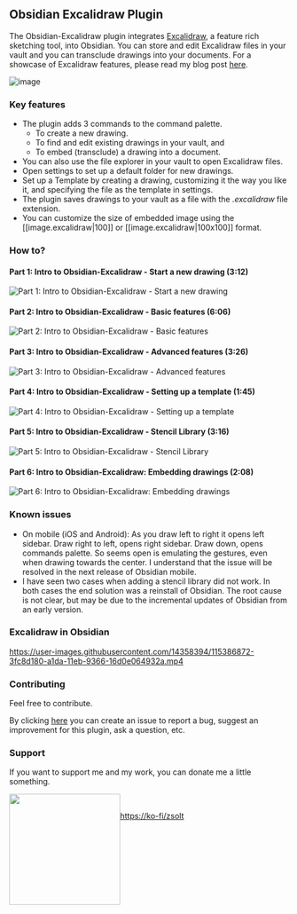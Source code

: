 ## Obsidian Excalidraw Plugin
The Obsidian-Excalidraw plugin integrates [Excalidraw](https://excalidraw.com/), a feature rich sketching tool, into Obsidian. You can store and edit Excalidraw files in your vault and you can transclude drawings into your documents. For a showcase of Excalidraw features, please read my blog post [here](https://www.zsolt.blog/2021/03/showcasing-excalidraw.html).

![image](https://user-images.githubusercontent.com/14358394/115983515-d06c2c80-a5a1-11eb-8d12-c7df91d18107.png)

### Key features
- The plugin adds 3 commands to the command palette. 
  - To create a new drawing. 
  - To find and edit existing drawings in your vault, and 
  - To embed (transclude) a drawing into a document.
- You can also use the file explorer in your vault to open Excalidraw files.
- Open settings to set up a default folder for new drawings. 
- Set up a Template by creating a drawing, customizing it the way you like it, and specifying the file as the template in settings.
- The plugin saves drawings to your vault as a file with the *.excalidraw* file extension.
- You can customize the size of embedded image using the [[image.excalidraw|100]] or [[image.excalidraw|100x100]] format.

### How to?
#### Part 1: Intro to Obsidian-Excalidraw - Start a new drawing (3:12)
<a href="https://youtu.be/i-hIfY-Ecjg"><img style="float: left;" alt="Part 1: Intro to Obsidian-Excalidraw - Start a new drawing" src="https://user-images.githubusercontent.com/14358394/115983840-05797e80-a5a4-11eb-93cd-bae4b1973f72.jpg"></a><br>

#### Part 2: Intro to Obsidian-Excalidraw - Basic features (6:06)
<a href="https://youtu.be/-dk7pvdl-H0"><img style="float: left;" alt="Part 2: Intro to Obsidian-Excalidraw - Basic features" src="https://user-images.githubusercontent.com/14358394/115983902-699c4280-a5a4-11eb-973d-2ba1bd7ac2db.jpg"></a><br>

#### Part 3: Intro to Obsidian-Excalidraw - Advanced features (3:26)
<a href="https://youtu.be/2cKlEwo8WU0"><img style="float: left;" alt="Part 3: Intro to Obsidian-Excalidraw - Advanced features" src="https://user-images.githubusercontent.com/14358394/115983916-7de03f80-a5a4-11eb-8f36-4ad516ef9e80.jpg"></a><br>

#### Part 4: Intro to Obsidian-Excalidraw - Setting up a template (1:45)
<a href="https://youtu.be/oNPYZEpmuJ8"><img style="float: left;" alt="Part 4: Intro to Obsidian-Excalidraw - Setting up a template" src="https://user-images.githubusercontent.com/14358394/115983929-92bcd300-a5a4-11eb-9d4f-03e5cb9e3ebf.jpg"></a><br>

#### Part 5: Intro to Obsidian-Excalidraw - Stencil Library (3:16)
<a href="https://youtu.be/rLx-9FvlzgI"><img style="float: left;" alt="Part 5: Intro to Obsidian-Excalidraw - Stencil Library" src="https://user-images.githubusercontent.com/14358394/115983944-a8ca9380-a5a4-11eb-8a69-e74ae00d95be.jpg"></a><br>

#### Part 6: Intro to Obsidian-Excalidraw: Embedding drawings (2:08)
<a href="https://youtu.be/JQeJ-Hh-xAI"><img style="float: left;" alt="Part 6: Intro to Obsidian-Excalidraw: Embedding drawings" src="https://user-images.githubusercontent.com/14358394/115983954-bbdd6380-a5a4-11eb-9243-f0151451afcd.jpg"></a><br>

### Known issues
- On mobile (iOS and Android): As you draw left to right it opens left sidebar. Draw right to left, opens right sidebar. Draw down, opens commands palette. So seems open is emulating the gestures, even when drawing towards the center. I understand that the issue will be resolved in the next release of Obsidian mobile. 
- I have seen two cases when adding a stencil library did not work. In both cases the end solution was a reinstall of Obsidian. The root cause is not clear, but may be due to the incremental updates of Obsidian from an early version.

### Excalidraw in Obsidian
https://user-images.githubusercontent.com/14358394/115386872-3fc8d180-a1da-11eb-9366-16d0e064932a.mp4

### Contributing
Feel free to contribute.

By clicking [here](https://github.com/zsviczian/obsidian-excalidraw-plugin/issues) you can create an issue to report a bug, suggest an improvement for this plugin, ask a question, etc.

### Support
If you want to support me and my work, you can donate me a little something.

<a href="https://ko-fi.com/zsolt"><img style="float: left;" src="https://user-images.githubusercontent.com/14358394/115450238-f39e8100-a21b-11eb-89d0-fa4b82cdbce8.png" width="200"></a></br>

[https://ko-fi/zsolt](https://ko-fi.com/zsolt)
